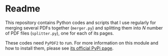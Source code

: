 # Readme

This repository contains Python codes and scripts that I use regularly
for merging several PDFs together (`merger.py`) and splitting them
into *N* number of PDF files (`splitter.py`), one for each of its pages.

These codes need `PyPDF2` to run. For more information 
on this module and how to install them, please see 
[its official PyPi page](https://pypi.org/project/PyPDF2/).